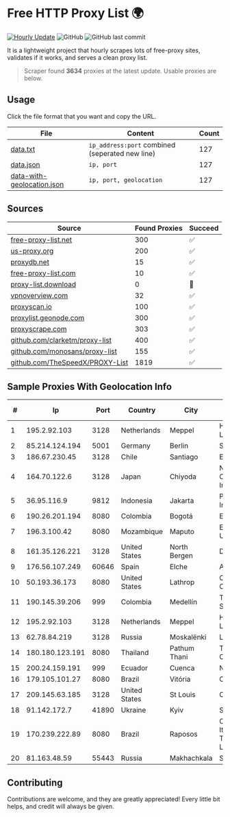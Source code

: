 
# Free HTTP Proxy List 🌍

[![Hourly Update](https://github.com/mertguvencli/http-proxy-list/actions/workflows/main.yml/badge.svg?branch=main)](https://github.com/mertguvencli/http-proxy-list/actions/workflows/main.yml)
![GitHub](https://img.shields.io/github/license/mertguvencli/http-proxy-list)
![GitHub last commit](https://img.shields.io/github/last-commit/mertguvencli/http-proxy-list)

It is a lightweight project that hourly scrapes lots of free-proxy sites, validates if it works, and serves a clean proxy list.


> Scraper found **3634** proxies at the latest update. Usable proxies are below.

## Usage

Click the file format that you want and copy the URL.


|File|Content|Count|
|----|-------|-----|
|[data.txt](https://raw.githubusercontent.com/mertguvencli/http-proxy-list/main/proxy-list/data.txt)|`ip_address:port` combined (seperated new line)|127|
|[data.json](https://raw.githubusercontent.com/mertguvencli/http-proxy-list/main/proxy-list/data.json)|`ip, port`|127|
|[data-with-geolocation.json](https://raw.githubusercontent.com/mertguvencli/http-proxy-list/main/proxy-list/data-with-geolocation.json)|`ip, port, geolocation`|127|

## Sources

|Source|Found Proxies|Succeed|
|------|-------------|-------|
|[free-proxy-list.net](https://free-proxy-list.net)|300|✅|
|[us-proxy.org](https://www.us-proxy.org)|200|✅|
|[proxydb.net](http://proxydb.net)|15|✅|
|[free-proxy-list.com](https://free-proxy-list.com/?page=&port=&type%5B%5D=http&type%5B%5D=https&up_time=0&search=Search)|10|✅|
|[proxy-list.download](https://www.proxy-list.download/HTTP)|0|🚫|
|[vpnoverview.com](https://vpnoverview.com/privacy/anonymous-browsing/free-proxy-servers)|32|✅|
|[proxyscan.io](https://www.proxyscan.io)|100|✅|
|[proxylist.geonode.com](https://proxylist.geonode.com/api/proxy-list?limit=300&page=1&sort_by=lastChecked&sort_type=desc&protocols=http,https)|300|✅|
|[proxyscrape.com](https://api.proxyscrape.com/v2/?request=displayproxies&protocol=http&timeout=10000&country=all&ssl=all&anonymity=all)|303|✅|
|[github.com/clarketm/proxy-list](https://raw.githubusercontent.com/clarketm/proxy-list/master/proxy-list-raw.txt)|400|✅|
|[github.com/monosans/proxy-list](https://raw.githubusercontent.com/monosans/proxy-list/main/proxies/http.txt)|155|✅|
|[github.com/TheSpeedX/PROXY-List](https://raw.githubusercontent.com/TheSpeedX/PROXY-List/master/http.txt)|1819|✅|


## Sample Proxies With Geolocation Info

|#|Ip|Port|Country|City|Internet Service Provider|
|-|--|----|-------|----|-------------------------|
|1|195.2.92.103|3128|Netherlands|Meppel|Hosting technology LTD|
|2|85.214.124.194|5001|Germany|Berlin|Strato AG|
|3|186.67.230.45|3128|Chile|Santiago|Entel Chile S.A.|
|4|164.70.122.6|3128|Japan|Chiyoda|NTT PC Communications, Inc.|
|5|36.95.116.9|9812|Indonesia|Jakarta|PT. Telekomunikasi Indonesia|
|6|190.26.201.194|8080|Colombia|Bogotá|ETB - Colombia|
|7|196.3.100.42|8080|Mozambique|Maputo|Eduardo Mondlane University|
|8|161.35.126.221|3128|United States|North Bergen|DigitalOcean, LLC|
|9|176.56.107.249|60646|Spain|Elche|Aire Networks|
|10|50.193.36.173|8080|United States|Lathrop|Comcast Cable Communications|
|11|190.145.39.206|999|Colombia|Medellín|Telmex Colombia S.A.|
|12|195.2.92.103|3128|Netherlands|Meppel|Hosting technology LTD|
|13|62.78.84.219|3128|Russia|Moskalënki|LLC Milecom|
|14|180.180.123.191|8080|Thailand|Pathum Thani|TOT Public Company Limited|
|15|200.24.159.191|999|Ecuador|Cuenca|Nedetel S.A.|
|16|179.105.101.27|8080|Brazil|Vitória|Claro S.A.|
|17|209.145.63.185|3128|United States|St Louis|Contabo Inc.|
|18|91.142.172.7|41890|Ukraine|Kyiv|Sitel Ltd|
|19|170.239.222.89|8080|Brazil|Raposos|Companhia Itabirana TelecomunicaÔÔes Ltda|
|20|81.163.48.59|55443|Russia|Makhachkala|SUBNET05|



## Contributing

Contributions are welcome, and they are greatly appreciated! Every
little bit helps, and credit will always be given.

